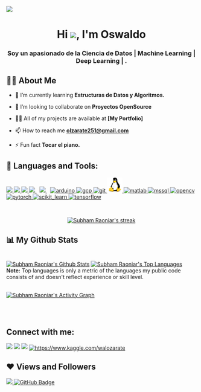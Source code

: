 <a href="#"><img width="50%" height="auto" src="https://image.freepik.com/vector-gratis/cerebro-circuito-digital-programador-laptop-aprendizaje-automatico-inteligencia-artificial-cerebro-digital-concepto-proceso-pensamiento-artificial-vector-ilustracion-aislada_335657-2246.jpg" height="175px"/></a>

<h1 align="center">Hi <img src="https://raw.githubusercontent.com/MartinHeinz/MartinHeinz/master/wave.gif" width="30px">, I'm Oswaldo</h1>
<h3 align="center">Soy un apasionado de la Ciencia de Datos | Machine Learning | Deep Learning | . </h3>


## 🙋‍♂️ About Me


- 🌱 I’m currently learning **Estructuras de Datos y Algoritmos.**

- 👯 I’m looking to collaborate on **Proyectos OpenSource**

- 👨‍💻 All of my projects are available at **[My Portfolio]**

- 📫 How to reach me **olzarate251@gmail.com**

- ⚡ Fun fact **Tocar el piano.**

## 🚀 Languages and Tools:

<p align="left"> 
    <a href="https://www.java.com" target="_blank"> <img src="https://img.icons8.com/color/48/000000/java-coffee-cup-logo.png"/> </a>
    <a href="https://www.rstudio.com
    " target="_blank"> <img src="https://img.icons8.com/ultraviolet/40/000000/xbox-r.png"/> </a> 
    <a href="https://www.python.org" target="_blank"> <img src="https://img.icons8.com/color/48/000000/python.png"/> </a> 
    <a style="padding-right:8px;" href="https://nodejs.org" target="_blank"> <img src="https://img.icons8.com/color/48/000000/nodejs.png"/> </a> 
    <a style="padding-right:8px;" href="https://www.mysql.com/" target="_blank"> <img src="https://img.icons8.com/fluent/50/000000/mysql-logo.png"/> </a>
    <a href="https://www.arduino.cc/" target="_blank"> <img src="https://cdn.worldvectorlogo.com/logos/arduino-1.svg" alt="arduino" width="40" height="40"/> </a> <a href="https://cloud.google.com" target="_blank"> <img src="https://www.vectorlogo.zone/logos/google_cloud/google_cloud-icon.svg" alt="gcp" width="40" height="40"/> </a> <a href="https://git-scm.com/" target="_blank"> <img src="https://www.vectorlogo.zone/logos/git-scm/git-scm-icon.svg" alt="git" width="40" height="40"/> </a> <a href="https://www.linux.org/" target="_blank"> <img src="https://raw.githubusercontent.com/devicons/devicon/master/icons/linux/linux-original.svg" alt="linux" width="40" height="40"/> </a> <a href="https://www.mathworks.com/" target="_blank"> <img src="https://upload.wikimedia.org/wikipedia/commons/2/21/Matlab_Logo.png" alt="matlab" width="40" height="40"/> </a> <a href="https://www.microsoft.com/en-us/sql-server" target="_blank"> <img src="https://www.svgrepo.com/show/303229/microsoft-sql-server-logo.svg" alt="mssql" width="40" height="40"/> </a> <a href="https://opencv.org/" target="_blank"> <img src="https://www.vectorlogo.zone/logos/opencv/opencv-icon.svg" alt="opencv" width="40" height="40"/> </a> <a href="https://pytorch.org/" target="_blank"> <img src="https://www.vectorlogo.zone/logos/pytorch/pytorch-icon.svg" alt="pytorch" width="40" height="40"/> </a> <a href="https://scikit-learn.org/" target="_blank"> <img src="https://upload.wikimedia.org/wikipedia/commons/0/05/Scikit_learn_logo_small.svg" alt="scikit_learn" width="40" height="40"/> </a> <a href="https://www.tensorflow.org" target="_blank"> <img src="https://www.vectorlogo.zone/logos/tensorflow/tensorflow-icon.svg" alt="tensorflow" width="40" height="40"/> </a>
   
   
</p>

<!-- [![React Badge](https://img.shields.io/badge/-React-61DBFB?style=for-the-badge&labelColor=black&logo=react&logoColor=61DBFB)](#)  [![Javascript Badge](https://img.shields.io/badge/-Javascript-F0DB4F?style=for-the-badge&labelColor=black&logo=javascript&logoColor=F0DB4F)](#) [![Typescript Badge](https://img.shields.io/badge/-Typescript-007acc?style=for-the-badge&labelColor=black&logo=typescript&logoColor=007acc)](#) [![Nodejs Badge](https://img.shields.io/badge/-Nodejs-3C873A?style=for-the-badge&labelColor=black&logo=node.js&logoColor=3C873A)](#) [![GraphQL Badge](https://img.shields.io/badge/-GraphQl-e535ab?style=for-the-badge&labelColor=black&logo=node.js&logoColor=e535ab)](#) -->
<br/>

<p align="center">
    <a href="https://github.com/waloZarate/github-readme-streak-stats">
        <img title="🔥 Get streak stats for your profile at git.io/streak-stats" alt="Subham Raoniar's streak" src="https://github-readme-streak-stats.herokuapp.com/?user=waloZarate&theme=black-ice&hide_border=true&stroke=0000&background=060A0CD0"/>
    </a>
</p>

## 📊 My Github Stats

  <br/>
    <a href="https://github.com/waloZarate/github-readme-stats"><img alt="Subham Raoniar's Github Stats" src="https://github-readme-stats.vercel.app/api?username=waloZarate&show_icons=true&count_private=true&theme=react&hide_border=true&bg_color=0D1117" /></a>
  <a href="https://github.com/waloZarate/github-readme-stats"><img alt="Subham Raoniar's Top Languages" src="https://github-readme-stats.vercel.app/api/top-langs/?username=waloZarate&langs_count=8&count_private=true&layout=compact&theme=react&hide_border=true&bg_color=0D1117" /></a>
  <br/>
  <b>Note:</b> Top languages is only a metric of the languages my public code consists of and doesn't reflect experience or skill level.


<br/>
<br/>

<a href="https://github.com/waloZarate/github-readme-activity-graph"><img alt="Subham Raoniar's Activity Graph" src="https://activity-graph.herokuapp.com/graph?username=waloZarate&bg_color=0D1117&color=5BCDEC&line=5BCDEC&point=FFFFFF&hide_border=true" /></a>

<br/>
<br/>

## Connect with me:
<p align="left">

<a href = "https://www.linkedin.com/in/ozarate"><img src="https://img.icons8.com/fluent/48/000000/linkedin.png"/></a>
<a href = "https://twitter.com/walozarate"><img src="https://img.icons8.com/fluent/48/000000/twitter.png"/></a>
<a href = "https://www.credly.com/users/
oswaldo-limbert-zarate-condori/"><img src="https://img.icons8.com/fluent/48/000000/instagram-new.png"/></a>
<a href="https://kaggle.com/https://www.kaggle.com/walozarate" target="blank"><img align="center" src="https://raw.githubusercontent.com/rahuldkjain/github-profile-readme-generator/master/src/images/icons/Social/kaggle.svg" alt="https://www.kaggle.com/walozarate" height="30" width="40" /></a>


</p>

## ❤ Views and Followers
<a href="https://github.com/Meghna-DAS/github-profile-views-counter">
    <img src="https://komarev.com/ghpvc/?username=waloZarate">
</a>
<a href="https://github.com/waloZarate?tab=followers"><img src="https://img.shields.io/github/followers/waloZarate?label=Followers&style=social" alt="GitHub Badge"></a>
